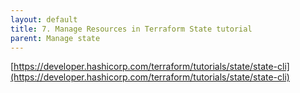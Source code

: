 ```yaml
---
layout: default
title: 7. Manage Resources in Terraform State tutorial
parent: Manage state
---
```


[https://developer.hashicorp.com/terraform/tutorials/state/state-cli](https://developer.hashicorp.com/terraform/tutorials/state/state-cli)